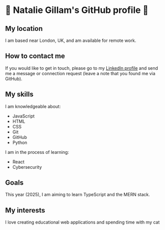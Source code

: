 # 🌟 Natalie Gillam's GitHub profile 🌟

## My location 
I am based near London, UK, and am available for remote work.

## How to contact me
If you would like to get in touch, please go to my [LinkedIn profile](https://www.linkedin.com/in/natalie-g-b947331a/) and send me a message or connection request (leave a note that you found me via GitHub).

## My skills
I am knowledgeable about: 
* JavaScript
* HTML
* CSS
* Git
* GitHub
* Python

I am in the process of learning: 
* React
* Cybersecurity

## Goals
This year (2025), I am aiming to learn TypeScript and the MERN stack.

## My interests
I love creating educational web applications and spending time with my cat 

<!--
**Nadia982/Nadia982** is a ✨ _special_ ✨ repository because its `README.md` (this file) appears on your GitHub profile.

Here are some ideas to get you started:

- 🔭 I’m currently working on ...
- 🌱 I’m currently learning ...
- 👯 I’m looking to collaborate on ...
- 🤔 I’m looking for help with ...
- 💬 Ask me about ...
- 📫 How to reach me: ...
- 😄 Pronouns: ...
- ⚡ Fun fact: ...
-->
